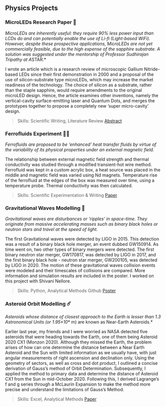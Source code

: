 ## Physics Projects

### MicroLEDs Research Paper 🥼
*MicroLEDs are inherently useful: they require 90% less power input than LCDs do and can potentially enable the use of Li-fi (Light-based WiFi). However, despite these prospective applications, MicroLEDs are not yet commercially feasible, due to the high expense of the sapphire substrate. A solution was suggested under the mentorship of Professor Sudhirajan Tripathy at A*STAR.*

I wrote an article which is a research review of microscopic Gallium Nitride-based LEDs since their first demonstration in 2000 and a proposal of the use of silicon-substrate type microLEDs, which may increase the market readiness of the technology. The choice of silicon as a substrate, rather than the staple sapphire, would require amendments to the original microLED design. Hence, the article examines other inventions, namely the vertical-cavity surface-emitting laser and Quantum Dots, and merges the prototypes together to propose a completely new ‘super micro-cavity’ design.

> Skills: Scientific Writing, Literature Review
> [Abstract](https://drive.google.com/drive/u/2/search?q=microleds)

### Ferrofluids Experiment 👩‍🔬
*Ferrofluids are proposed to be ‘enhanced’ heat transfer fluids by virtue of the variability of its physical properties under an external magnetic field.*

The relationship between external magnetic field strength and thermal conductivity was studied through a modified transient-hot wire method. Ferrofluid was kept in a custom acrylic box, a heat source was placed in the middle and magnetic field was varied using Nd magnets. Temperature rise of the ferrofluid at the edges of the box was measured over time, using a temperature probe. Thermal conductivity was then calculated.

> Skills: Scientific Experimentation & Writing
> [Paper](https://drive.google.com/file/d/1Vz8gSiQ_JxKGfsHGMDfyFlaJm6mnkh4T/view?usp=sharing)

### Gravitational Waves Modelling 🔭
*Gravitational waves are disturbances or ‘ripples’ in space-time. They originate from massive accelerating masses such as binary black holes or neutron stars and travel at the speed of light.*

The first Gravitational waves were detected by LIGO in 2015. This detection was a result of a binary black hole merger, an event dubbed GW150914. As time went on, two other types of binary mergers were detected. The first binary neutron star merger, GW170817, was detected by LIGO in 2017, and the first binary black hole - neutron star merger, GW200105, was detected by LIGO in 2020. The motion of these gravitational waves collision events were modeled and their timescales of collisions are compared. More information and simulation results are included in the poster. I worked on this project with Shivani Nellore.

> Skills: Python, Analytical Methods
> Github 
> [Poster](https://drive.google.com/file/d/1HXGZQ2tlFVAbhJxlg5PTQOBApYyYWKSy/view?usp=sharing)

### Asteroid Orbit Modelling ☄️
*Asteroids whose distance of closest approach to the Earth is lesser than 1.3 Astronomical Units (or 1.95×10** m) are known as Near-Earth Asteroids.*

Earlier last year, my friends and I were worried as NASA detected five asteroids that were heading towards the Earth, one of them being Asteroid 2020 CX1 (Monzon 2020). Although they missed the Earth, the problem arises of how can one determine the distance between a Near Earth
Asteroid and the Sun with limited information as we usually have, with just angular measurements of right ascension and declination only. Using the geometry of sectors, as well as cross and dot product, I outlined a concise derivation of Gauss’s method of Orbit Determination. Subsequently, I applied the method to primary data and determine the distance of Asteroid CX1 from the Sun in mid-October 2020. Following this, I derived Lagrange’s f and g series through a McLaurin Expansion to make the method more precise and understand the limitations of Gauss’s Method.

> Skills: Excel, Analytical Methods
> [Paper](https://drive.google.com/file/d/1wdUoEjyaPomQTTdOOs6IcoSMgBUAace9/view?usp=sharing)
